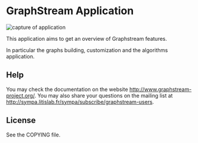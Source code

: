 # GraphStream Application

![capture of application](https://user-images.githubusercontent.com/10866042/39531429-6a973e5c-4e2b-11e8-98c3-cbf536e43694.png)

This application aims to get an overview of Graphstream features.

In particular the graphs building, customization and the algorithms application.

## Help

You may check the documentation on the website <http://www.graphstream-project.org/>. 
You may also share your questions on the mailing list at <http://sympa.litislab.fr/sympa/subscribe/graphstream-users>.

## License

See the COPYING file.
